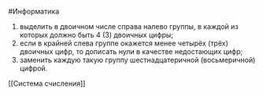 #Информатика 

1. выделить в двоичном числе справа налево группы, в каждой из которых должно быть 4 (3) двоичных цифры;
2. если в крайней слева группе окажется менее четырёх (трёх) двоичных цифр, то дописать нули в качестве недостающих цифр;
3. заменить каждую такую группу шестнадцатеричной (восьмеричной) цифрой.

[[Система счисления]]